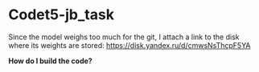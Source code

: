 # Codet5-jb_task

Since the model weighs too much for the git, I attach a link to the disk where its weights are stored: https://disk.yandex.ru/d/cmwsNsThcpF5YA

**How do I build the code?**

